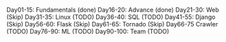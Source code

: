 Day01-15: Fundamentals (done)
Day16-20: Advance (done)
Day21-30: Web (Skip)
Day31-35: Linux (TODO)
Day36-40: SQL (TODO)
Day41-55: Django (Skip)
Day56-60: Flask (Skip)
Day61-65: Tornado (Skip)
Day66-75 Crawler (TODO)
Day76-90: ML (TODO)
Day90-100: Team (TODO)
